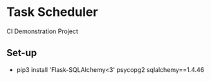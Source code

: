 # Task Scheduler

CI Demonstration Project

## Set-up

- pip3 install 'Flask-SQLAlchemy<3' psycopg2 sqlalchemy==1.4.46